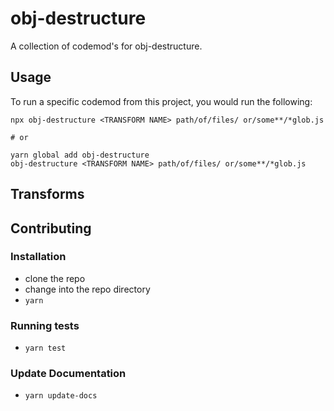 # obj-destructure


A collection of codemod's for obj-destructure.

## Usage

To run a specific codemod from this project, you would run the following:

```
npx obj-destructure <TRANSFORM NAME> path/of/files/ or/some**/*glob.js

# or

yarn global add obj-destructure
obj-destructure <TRANSFORM NAME> path/of/files/ or/some**/*glob.js
```

## Transforms

<!--TRANSFORMS_START-->
<!--TRANSFORMS_END-->

## Contributing

### Installation

* clone the repo
* change into the repo directory
* `yarn`

### Running tests

* `yarn test`

### Update Documentation

* `yarn update-docs`